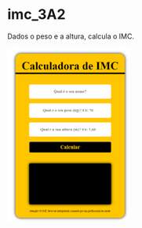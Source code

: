 # imc_3A2
Dados o peso e a altura, calcula o IMC.

<a href="https://alexandrerodrigues2311.github.io/imc_3A2/"><img src=".\imc.png" width="250px"></a>
